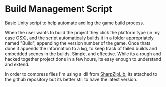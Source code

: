 Build Management Script
============

Basic Unity script to help automate and log the game build process.

When the user wants to build the project they click the platform type (in my case OSX), and the script automatically builds it in a folder appropriately named "Build", appending the version number of the game. Once thats done it appends the information to a log, to keep track of failed builds and embedded scenes in the builds. Simple, and effective. While its a rough and hacked together project done in a few hours, its easy enough to understand and extend.

In order to compress files I'm using a .dll from [SharpZipLib](http://icsharpcode.github.io/SharpZipLib/), its attached to the github repository but its better still to have the latest version.
